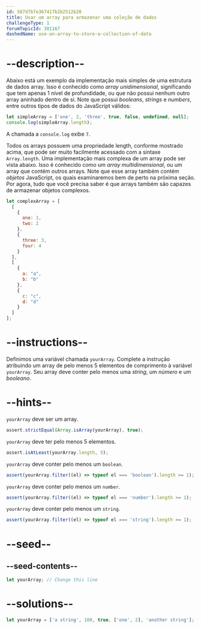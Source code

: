 ```yaml
---
id: 587d7b7e367417b2b2512b20
title: Usar um array para armazenar uma coleção de dados
challengeType: 1
forumTopicId: 301167
dashedName: use-an-array-to-store-a-collection-of-data
---
```


# --description--

Abaixo está um exemplo da implementação mais simples de uma estrutura de dados array. Isso é conhecido como <dfn>array unidimensional</dfn>, significando que tem apenas 1 nível de profundidade, ou que não possui nenhum outro array aninhado dentro de si. Note que possui <dfn>booleans</dfn>, <dfn>strings</dfn> e <dfn>numbers</dfn>, entre outros tipos de dados do JavaScript válidos:

```js
let simpleArray = ['one', 2, 'three', true, false, undefined, null];
console.log(simpleArray.length);
```

A chamada a `console.log` exibe `7`.

Todos os arrays possuem uma propriedade length, conforme mostrado acima, que pode ser muito facilmente acessado com a sintaxe `Array.length`. Uma implementação mais complexa de um array pode ser vista abaixo. Isso é conhecido como um <dfn>array multidimensional</dfn>, ou um array que contém outros arrays. Note que esse array também contém <dfn>objetos</dfn> JavaScript, os quais examinaremos bem de perto na próxima seção. Por agora, tudo que você precisa saber é que arrays também são capazes de armazenar objetos complexos.

```js
let complexArray = [
  [
    {
      one: 1,
      two: 2
    },
    {
      three: 3,
      four: 4
    }
  ],
  [
    {
      a: "a",
      b: "b"
    },
    {
      c: "c",
      d: "d"
    }
  ]
];
```

# --instructions--

Definimos uma variável chamada `yourArray`. Complete a instrução atribuindo um array de pelo menos 5 elementos de comprimento à variável `yourArray`. Seu array deve conter pelo menos uma <dfn>string</dfn>, um <dfn>número</dfn> e um <dfn>booleano</dfn>.

# --hints--

`yourArray` deve ser um array.

```js
assert.strictEqual(Array.isArray(yourArray), true);
```

`yourArray` deve ter pelo menos 5 elementos.

```js
assert.isAtLeast(yourArray.length, 5);
```

`yourArray` deve conter pelo menos um `boolean`.

```js
assert(yourArray.filter((el) => typeof el === 'boolean').length >= 1);
```

`yourArray` deve conter pelo menos um `number`.

```js
assert(yourArray.filter((el) => typeof el === 'number').length >= 1);
```

`yourArray` deve conter pelo menos um `string`.

```js
assert(yourArray.filter((el) => typeof el === 'string').length >= 1);
```

# --seed--

## --seed-contents--

```js
let yourArray; // Change this line
```

# --solutions--

```js
let yourArray = ['a string', 100, true, ['one', 2], 'another string'];
```
